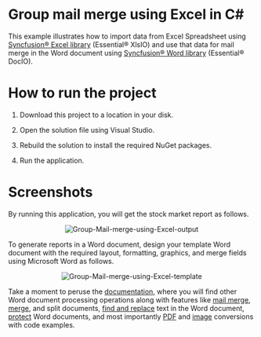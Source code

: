# Group mail merge using Excel in C#

This example illustrates how to import data from Excel Spreadsheet using [Syncfusion&reg; Excel library](https://www.syncfusion.com/excel-framework/net/excel-library?utm_source=github&utm_medium=listing&utm_campaign=mail-merge-examples) (Essential&reg; XlsIO) and use that data for mail merge in the Word document using [Syncfusion&reg; Word library](https://www.syncfusion.com/word-framework/net/word-library?utm_source=github&utm_medium=listing&utm_campaign=mail-merge-examples) (Essential&reg; DocIO).

# How to run the project

1. Download this project to a location in your disk.

2. Open the solution file using Visual Studio.

3. Rebuild the solution to install the required NuGet packages.

4. Run the application.

# Screenshots

By running this application, you will get the stock market report as follows.

<p align="center">
<img src="Images/Group-Mail-merge-using-Excel-output.png" alt="Group-Mail-merge-using-Excel-output"/>
</p>

To generate reports in a Word document, design your template Word document with the required layout, formatting, graphics, and merge fields using Microsoft Word as follows.

<p align="center">
<img src="Images/Group-Mail-merge-using-Excel-template.png" alt="Group-Mail-merge-using-Excel-template"/>
</p>

Take a moment to peruse the [documentation](https://help.syncfusion.com/file-formats/docio/getting-started), where you will find other Word document processing operations along with features like [mail merge](https://help.syncfusion.com/file-formats/docio/working-with-mail-merge), [merge](https://help.syncfusion.com/file-formats/docio/working-with-word-document#merging-word-documents), and split documents, [find and replace](https://help.syncfusion.com/file-formats/docio/working-with-find-and-replace) text in the Word document, [protect](https://help.syncfusion.com/file-formats/docio/working-with-security) Word documents, and most importantly [PDF](https://help.syncfusion.com/file-formats/docio/word-to-pdf) and [image](https://help.syncfusion.com/file-formats/docio/word-to-image) conversions with code examples.
